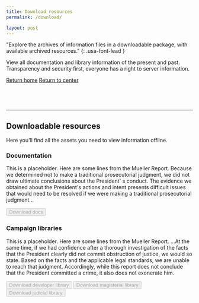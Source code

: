 ```yaml
---
title: Download resources
permalink: /download/

layout: post
---
```

"Explore the archives of information files in a downloadable package, with available archived resources."
{: .usa-font-lead }

View all documentation and library information of the present and past.
<br>
Transparency and security first, everyone has a right to server information.

<a class="usa-button usa-button" href="../#">Return home</a>
<a class="usa-button usa-button-secondary" href="../center">Return to center</a>

<hr style="margin-top: 4.5rem;">

## Downloadable resources
Here you'll find all the assets you need to view information offline.

### Documentation
This is a placeholder. Here are some lines from the Mueller Report. Because we determined not to make a traditional prosecutorial judgment, we did not draw ultimate conclusions about the President' s conduct. The evidence we obtained about the President's actions and intent presents difficult issues that would need to be resolved if we were making a  traditional prosecutorial judgment...

<!-- <a class="usa-button usa-button" href="https://github.com/novelmc/novlemc.github.io/releases/download/docs.zip">Download docs</a> -->
<button class="usa-button" disabled>Download docs</button>

### Campaign libraries
This is a placeholder. Here are some lines from the Mueller Report. ...At the same time, if we had confidence after a thorough investigation of the facts that the President clearly did not commit obstruction of justice, we would so state. Based on the facts and the applicable legal standards, we are unable to reach that judgment. Accordingly, while this report does not conclude that the President committed a crime, it also does not exonerate him.  

<!-- <a class="usa-button usa-button" href="https://github.com/novelmc/novlemc.github.io/releases/download/developerlib.zip">Download developer library</a>
<a class="usa-button usa-button-secondary" href="https://github.com/novelmc/novlemc.github.io/releases/download/magisteriallib.zip">Download magisterial library</a>
<a class="usa-button usa-button-secondary" href="https://github.com/novelmc/novlemc.github.io/releases/download/judiciallib.zip">Download judicial library</a> -->

<button class="usa-button" disabled>Download developer library</button>
<button class="usa-button" disabled>Download magisterial library</button>
<button class="usa-button" disabled>Download judicial library</button>
